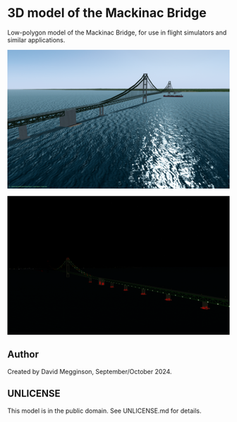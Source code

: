 3D model of the Mackinac Bridge
===============================

Low-polygon model of the Mackinac Bridge, for use in flight simulators and similar applications.

![Screenshot of the model in FlightGear.](screenshot.png)

![Screenshot of the model in FlightGear at night.](screenshot-night.png)

## Author

Created by David Megginson, September/October 2024.

## UNLICENSE

This model is in the public domain.  See UNLICENSE.md for details.
